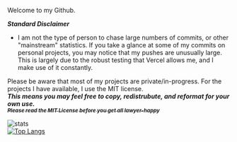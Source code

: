 Welcome to my Github. 



***Standard Disclaimer***

- I am not the type of person to chase large numbers of commits, or other "mainstream" statistics. If you take a glance at some of my commits on personal projects, you may notice that my pushes are unusually large. This is largely due to the robust testing that Vercel allows me, and I make use of it constantly.  
 
 

 
 
 
Please be aware that most of my projects are private/in-progress. For the projects I have available, I use the MIT license.  
**_This means you may feel free to copy, redistrubute, and reformat for your own use._**  
[<sub>**_Please read the MIT License before you get all lawyer-happy_**</sub>](https://github.com/git/git-scm.com/blob/main/MIT-LICENSE.txt)
 
 
![stats](https://github-readme-stats.vercel.app/api?username=jwatts777&show_icons=true&title_color=c9d1d9&icon_color=8b949e&text_color=8b949e&bg_color=0d1117&border_color=30363d&include_all_commits=true&count_private=true&custom_title=Stats)  
[![Top Langs](https://github-readme-stats.vercel.app/api/top-langs/?username=jwatts777&show_icons=true&custom_title=Langs)](https://github.com/anuraghazra/github-readme-stats)



<!--
Here are some ideas to get you started:

- 🔭 I’m currently working on ...
- 🌱 I’m currently learning ...
- 👯 I’m looking to collaborate on ...
- 🤔 I’m looking for help with ...
- 💬 Ask me about ...
- 📫 How to reach me: ...
- 😄 Pronouns: ...
- ⚡ Fun fact: ...
-->

